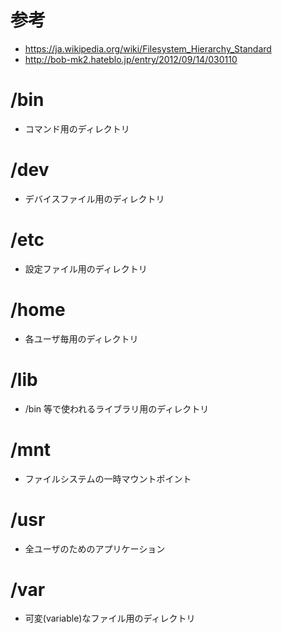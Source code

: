 
# 参考
- https://ja.wikipedia.org/wiki/Filesystem_Hierarchy_Standard
- http://bob-mk2.hateblo.jp/entry/2012/09/14/030110

# /bin
- コマンド用のディレクトリ

# /dev
- デバイスファイル用のディレクトリ

# /etc
- 設定ファイル用のディレクトリ

# /home
- 各ユーザ毎用のディレクトリ

# /lib
- /bin 等で使われるライブラリ用のディレクトリ

# /mnt
- ファイルシステムの一時マウントポイント

# /usr
- 全ユーザのためのアプリケーション

# /var
- 可変(variable)なファイル用のディレクトリ

